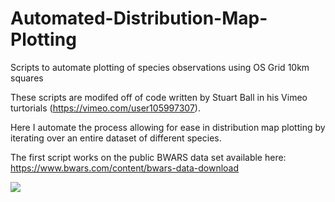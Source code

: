 # Automated-Distribution-Map-Plotting
Scripts to automate plotting of species observations using OS Grid 10km squares

These scripts are modifed off of code written by Stuart Ball in his Vimeo turtorials (https://vimeo.com/user105997307). 

Here I automate the process allowing for ease in distribution map plotting by iterating over an entire dataset of different species.

The first script works on the public BWARS data set available here: https://www.bwars.com/content/bwars-data-download

![](Images/Agenioideus%20cinctellus%20iso.%20Day%201988%20.png)
